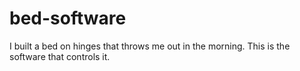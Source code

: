 # bed-software
I built a bed on hinges that throws me out in the morning. This is the software that controls it. 
